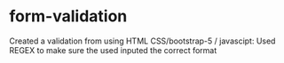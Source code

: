# form-validation
Created a validation from using
HTML 
CSS/bootstrap-5 /
javascipt: Used REGEX to make sure the used inputed the correct format


